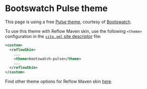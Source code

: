 # Bootswatch Pulse theme

This page is using a free [Pulse theme][bootswatch-theme], courtesy of
[Bootswatch][bootswatch].

To use this theme with Reflow Maven skin, use the following `<theme>` configuration
in the [`site.xml` site descriptor][site-xml] file:
  
```xml
<custom>
  <reflowSkin>
    ...
    <theme>bootswatch-pulse</theme>
    ...
  </reflowSkin>
</custom>
```

Find other theme options for Reflow Maven skin [here][reflow-themes].

[bootswatch-theme]: http://bootswatch.com/lumen/
[bootswatch]: http://bootswatch.com
[site-xml]: http://maven.apache.org/doxia/doxia-sitetools/doxia-decoration-model/decoration.html
[reflow-themes]: ../config.html#Themes
